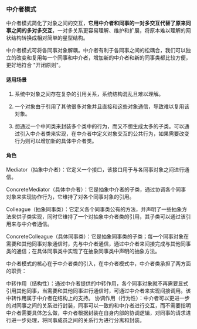 ### 中介者模式

中介者模式简化了对象之间的交互，**它用中介者和同事的一对多交互代替了原来同事之间的多对多交互**，一对多关系更容易理解、维护和扩展，将原本难以理解的网状结构转换成相对简单的星型结构。

中介者模式可将各同事对象解耦。中介者有利于各同事之间的松耦合，我们可以独立的改变和复用每一个同事和中介者，增加新的中介者和新的同事类都比较方便，更好地符合 "开闭原则"。

#### 适用场景
1. 系统中对象之间存在复杂的引用关系，系统结构混乱且难以理解。

2. 一个对象由于引用了其他很多对象并且直接和这些对象通信，导致难以复用该对象。
   
3. 想通过一个中间类来封装多个类中的行为，而又不想生成太多的子类。可以通过引入中介者类来实现，在中介者中定义对象交互的公共行为，如果需要改变行为则可以增加新的具体中介者类。
   

#### 角色
Mediator（抽象中介者）：它定义一个接口，该接口用于与各同事对象之间进行通信。

ConcreteMediator（具体中介者）：它是抽象中介者的子类，通过协调各个同事对象来实现协作行为，它维持了对各个同事对象的引用。

Colleague（抽象同事类）：它定义各个同事类公有的方法，并声明了一些抽象方法来供子类实现，同时它维持了一个对抽象中介者类的引用，其子类可以通过该引用来与中介者通信。

ConcreteColleague（具体同事类）：它是抽象同事类的子类；每一个同事对象在需要和其他同事对象通信时，先与中介者通信，通过中介者来间接完成与其他同事类的通信；在具体同事类中实现了在抽象同事类中声明的抽象方法。

中介者模式的核心在于中介者类的引入，在中介者模式中，中介者类承担了两方面的职责：

中转作用（结构性）：通过中介者提供的中转作用，各个同事对象就不再需要显式引用其他同事，当需要和其他同事进行通信时，可通过中介者来实现间接调用。该中转作用属于中介者在结构上的支持。
协调作用（行为性）：中介者可以更进一步的对同事之间的关系进行封装，同事可以一致的和中介者进行交互，而不需要指明中介者需要具体怎么做，中介者根据封装在自身内部的协调逻辑，对同事的请求进行进一步处理，将同事成员之间的关系行为进行分离和封装。